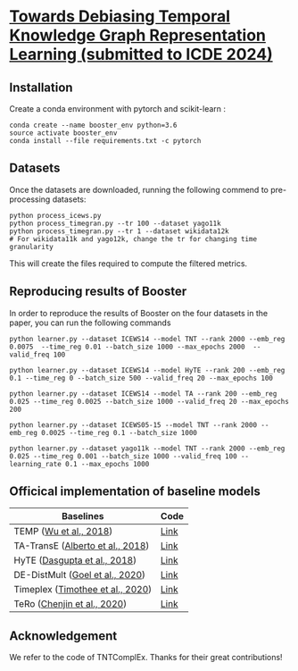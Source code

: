 # [Towards Debiasing Temporal Knowledge Graph Representation Learning (submitted to ICDE 2024)]()


## Installation
Create a conda environment with pytorch and scikit-learn :
```
conda create --name booster_env python=3.6
source activate booster_env
conda install --file requirements.txt -c pytorch
```

## Datasets


Once the datasets are downloaded, running the following commend to pre-processing datasets:
```
python process_icews.py
python process_timegran.py --tr 100 --dataset yago11k
python process_timegran.py --tr 1 --dataset wikidata12k
# For wikidata11k and yago12k, change the tr for changing time granularity
```

This will create the files required to compute the filtered metrics.

## Reproducing results of Booster

In order to reproduce the results of Booster on the four datasets in the paper, you can run the following commands

```
python learner.py --dataset ICEWS14 --model TNT --rank 2000 --emb_reg 0.0075  --time_reg 0.01 --batch_size 1000 --max_epochs 2000  -- valid_freq 100

python learner.py --dataset ICEWS14 --model HyTE --rank 200 --emb_reg 0.1 --time_reg 0 --batch_size 500 --valid_freq 20 --max_epochs 100

python learner.py --dataset ICEWS14 --model TA --rank 200 --emb_reg 0.025 --time_reg 0.0025 --batch_size 1000 --valid_freq 20 --max_epochs 200

python learner.py --dataset ICEWS05-15 --model TNT --rank 2000 --emb_reg 0.0025 --time_reg 0.1 --batch_size 1000

python learner.py --dataset yago11k --model TNT --rank 2000 --emb_reg 0.025 --time_reg 0.001 --batch_size 1000 --valid_freq 100 --learning_rate 0.1 --max_epochs 1000

```

## Officical implementation of baseline models
| Baselines   | Code                                                                      |
|-------------|---------------------------------------------------------------------------|
| TEMP ([Wu et al., 2018](https://arxiv.org/pdf/2010.03526.pdf))    | [Link](https://github.com/JiapengWu/TeMP) |
| TA-TransE ([Alberto et al., 2018](https://www.aclweb.org/anthology/D18-1516.pdf))      | [Link](https://github.com/INK-USC/RE-Net/tree/master/baselines)     |
| HyTE ([Dasgupta et al., 2018](http://talukdar.net/papers/emnlp2018_HyTE.pdf))        | [Link](https://github.com/malllabiisc/HyTE)                               |
| DE-DistMult ([Goel et al., 2020](https://arxiv.org/pdf/1907.03143.pdf))        | [Link](https://github.com/BorealisAI/de-simple)                               |
| Timeplex ([Timothee et al., 2020](https://openreview.net/pdf?id=rke2P1BFwS))        | [Link](https://github.com/facebookresearch/tkbc)                               |
| TeRo ([Chenjin et al., 2020](https://arxiv.org/pdf/2010.01029.pdf))        | [Link](https://github.com/soledad921/ATISE)                               |


## Acknowledgement
We refer to the code of TNTComplEx. Thanks for their great contributions!
